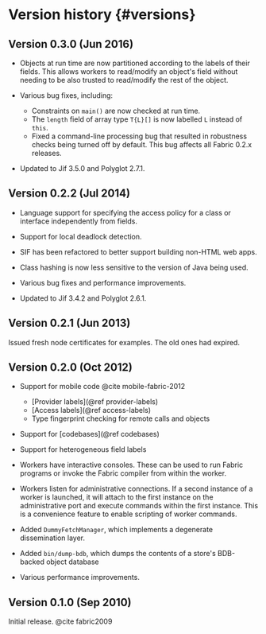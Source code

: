 Version history {#versions}
===============

Version 0.3.0 (Jun 2016)
-------------
* Objects at run time are now partitioned according to the labels of their
  fields. This allows workers to read/modify an object's field without needing
  to be also trusted to read/modify the rest of the object.

* Various bug fixes, including:
  * Constraints on `main()` are now checked at run time.
  * The `length` field of array type `T{L}[]` is now labelled `L` instead of
    `this`.
  * Fixed a command-line processing bug that resulted in robustness checks
    being turned off by default. This bug affects all Fabric 0.2.x releases.

* Updated to Jif 3.5.0 and Polyglot 2.7.1.


Version 0.2.2 (Jul 2014)
-------------
* Language support for specifying the access policy for a class or interface
  independently from fields.
    
* Support for local deadlock detection.

* SIF has been refactored to better support building non-HTML web apps.

* Class hashing is now less sensitive to the version of Java being used.

* Various bug fixes and performance improvements.

* Updated to Jif 3.4.2 and Polyglot 2.6.1.


Version 0.2.1 (Jun 2013)
-------------
Issued fresh node certificates for examples. The old ones had expired.


Version 0.2.0 (Oct 2012)
-------------
* Support for mobile code @cite mobile-fabric-2012
  * [Provider labels](@ref provider-labels)
  * [Access labels](@ref access-labels)
  * Type fingerprint checking for remote calls and objects

* Support for [codebases](@ref codebases)

* Support for heterogeneous field labels

* Workers have interactive consoles. These can be used to run Fabric
  programs or invoke the Fabric compiler from within the worker.

* Workers listen for administrative connections. If a second
  instance of a worker is launched, it will attach to the first instance
  on the administrative port and execute commands within the first
  instance. This is a convenience feature to enable scripting of worker
  commands.

* Added `DummyFetchManager`, which implements a degenerate dissemination
  layer.

* Added `bin/dump-bdb`, which dumps the contents of a store's BDB-backed
  object database

* Various performance improvements.


Version 0.1.0 (Sep 2010)
-------------
Initial release. @cite fabric2009
